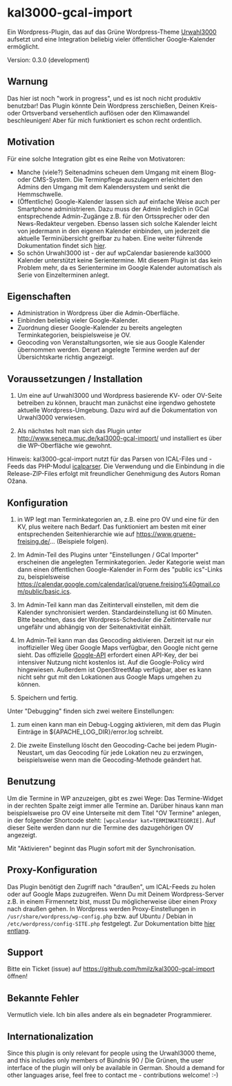 # kal3000-gcal-import

Ein Wordpress-Plugin, das auf das Grüne Wordpress-Theme <a href="http://kre8tiv.de/urwahl3000/">Urwahl3000</a> aufsetzt und eine Integration beliebig vieler öffentlicher Google-Kalender ermöglicht.

Version: 0.3.0 (development) 
  
## Warnung

Das hier ist noch "work in progress", und es ist noch nicht produktiv benutzbar! Das Plugin könnte Dein Wordpress zerschießen, Deinen Kreis- oder Ortsverband versehentlich auflösen oder den Klimawandel beschleunigen! Aber für mich funktioniert es schon recht ordentlich. 

## Motivation

Für eine solche Integration gibt es eine Reihe von Motivatoren:

* Manche (viele?) Seitenadmins scheuen dem Umgang mit einem Blog- oder CMS-System. Die Terminpflege auszulagern erleichtert den Admins den Umgang mit dem Kalendersystem und senkt die Hemmschwelle. 
* (Öffentliche) Google-Kalender lassen sich auf einfache Weise auch per Smartphone administrieren. Dazu muss der Admin lediglich in GCal entsprechende Admin-Zugänge z.B. für den Ortssprecher oder den News-Redakteur vergeben. Ebenso lassen sich solche Kalender leicht von jedermann in den eigenen Kalender einbinden, um jederzeit die aktuelle Terminübersicht greifbar zu haben. Eine weiter führende Dokumentation findet sich <a href="https://www.gruene-freising.de/... ">hier</a>. 
* So schön Urwahl3000 ist - der auf wpCalendar basierende kal3000 Kalender unterstützt keine Serientermine. Mit diesem Plugin ist das kein Problem mehr, da es Serientermine im Google Kalender automatisch als Serie von Einzelterminen anlegt.

## Eigenschaften

* Administration in Wordpress über die Admin-Oberfläche.
* Einbinden beliebig vieler Google-Kalender.
* Zuordnung dieser Google-Kalender zu bereits angelegten Terminkategorien, beispielsweise je OV.
* Geocoding von Veranstaltungsorten, wie sie aus Google Kalender übernommen werden. Derart angelegte Termine werden auf der Übersichtskarte richtig angezeigt.


## Voraussetzungen / Installation

1. Um eine auf Urwahl3000 und Wordpress basierende KV- oder OV-Seite betreiben zu können, braucht man zunächst eine irgendwo gehostete aktuelle Wordpress-Umgebung. Dazu wird auf die Dokumentation von Urwahl3000 verwiesen.

2. Als nächstes holt man sich das Plugin unter <a href="http://www.seneca.muc.de/kal3000-gcal-import/">http://www.seneca.muc.de/kal3000-gcal-import/</a> und installiert es über die WP-Oberfläche wie gewohnt. 

Hinweis: kal3000-gcal-import nutzt für das Parsen von ICAL-Files und -Feeds das PHP-Modul <a href="https://github.com/OzzyCzech/icalparser">icalparser</a>. Die Verwendung und die Einbindung in die Release-ZIP-Files erfolgt mit freundlicher Genehmigung des Autors Roman Ožana. 

## Konfiguration

1. in WP legt man Terminkategorien an, z.B. eine pro OV und eine für den KV, plus weitere nach Bedarf. Das funktioniert am besten mit einer entsprechenden Seitenhierarchie wie auf https://www.gruene-freising.de/... (Beispiele folgen). 

2. Im Admin-Teil des Plugins unter "Einstellungen / GCal Importer" erscheinen die angelegten Terminkategorien. Jeder Kategorie weist man dann einen öffentlichen Google-Kalender in Form des "public ics"-Links zu, beispielsweise <a href="https://calendar.google.com/calendar/ical/gruene.freising%40gmail.com/public/basic.ics">https://calendar.google.com/calendar/ical/gruene.freising%40gmail.com/public/basic.ics</a>. 

3. Im Admin-Teil kann man das Zeitintervall einstellen, mit dem die Kalender synchronisiert werden. Standardeinstellung ist 60 Minuten. Bitte beachten, dass der Wordpress-Scheduler die Zeitintervalle nur ungefähr und abhängig von der Seitenaktivität einhält. 

4. Im Admin-Teil kann man das Geocoding aktivieren. Derzeit ist nur ein inoffizieller Weg über Google Maps verfügbar, den Google nicht gerne sieht. Das offizielle <a href="https://developers.google.com/maps/documentation/geocoding/start">Google-API</a> erfordert einen API-Key, der bei intensiver Nutzung nicht kostenlos ist. Auf die Google-Policy wird hingewiesen. Außerdem ist OpenStreetMap verfügbar, aber es kann nicht sehr gut mit den Lokationen aus Google Maps umgehen zu können. 

5. Speichern und fertig.

Unter "Debugging" finden sich zwei weitere Einstellungen:

1. zum einen kann man ein Debug-Logging aktivieren, mit dem das Plugin Einträge in ${APACHE_LOG_DIR}/error.log schreibt. 

2. Die zweite Einstellung löscht den Geocoding-Cache bei jedem Plugin-Neustart, um das Geocoding für jede Lokation neu zu erzwingen, beispielsweise wenn man die Geocoding-Methode geändert hat. 


## Benutzung

Um die Termine in WP anzuzeigen, gibt es zwei Wege: Das Termine-Widget in der rechten Spalte zeigt immer alle Termine an. Darüber hinaus kann man beispielsweise pro OV eine Unterseite mit dem Titel "OV Termine" anlegen, in der folgender Shortcode steht: <code>[wpcalendar kat=TERMINKATEGORIE]</code>. Auf dieser Seite werden dann nur die Termine des dazugehörigen OV angezeigt.

Mit "Aktivieren" beginnt das Plugin sofort mit der Synchronisation.

## Proxy-Konfiguration

Das Plugin benötigt den Zugriff nach "draußen", um ICAL-Feeds zu holen oder auf Google Maps zuzugreifen. Wenn Du mit Deinem Wordpress-Server z.B. in einem Firmennetz bist, musst Du möglicherweise über einen Proxy nach draußen gehen. In Wordpress werden Proxy-Einstellungen in <code>/usr/share/wordpress/wp-config.php</code> bzw. auf Ubuntu / Debian in <code>/etc/wordpress/config-SITE.php</code> festgelegt. Zur Dokumentation bitte <a href="https://developer.wordpress.org/reference/classes/wp_http_proxy/">hier entlang</a>. 

## Support

Bitte ein Ticket (issue) auf <a href="https://github.com/hmilz/kal3000-gcal-import">https://github.com/hmilz/kal3000-gcal-import</a> öffnen! 

## Bekannte Fehler

Vermutlich viele. Ich bin alles andere als ein begnadeter Programmierer. 

## Internationalization

Since this plugin is only relevant for people using the Urwahl3000 theme, and this includes only members of Bündnis 90 / Die Grünen, the user interface of the plugin will only be available in German. Should a demand for other languages arise, feel free to contact me - contributions welcome! :-) 















